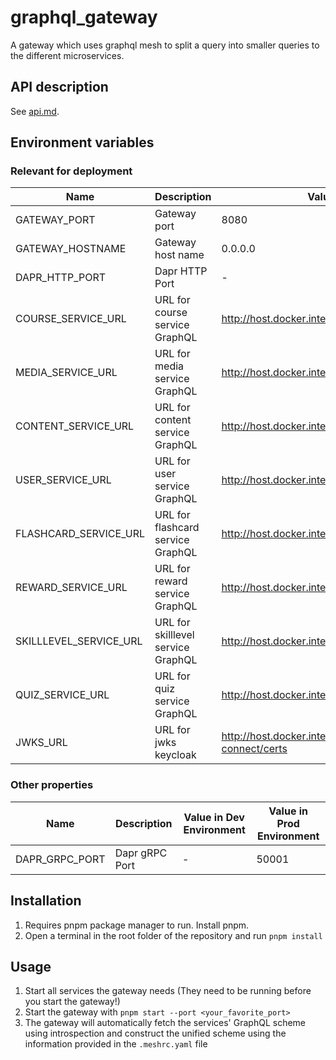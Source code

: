 # graphql_gateway
A gateway which uses graphql mesh to split a query into smaller queries to the different microservices.

## API description

See [api.md](api.md).

## Environment variables

### Relevant for deployment

| Name                   | Description                        | Value in Dev Environment                                                   | Value in Prod Environment                                           |
|------------------------|------------------------------------|----------------------------------------------------------------------------|---------------------------------------------------------------------|
| GATEWAY_PORT           | Gateway port                       | 8080                                                                       | 8080                                                                |
| GATEWAY_HOSTNAME       | Gateway host name                  | 0.0.0.0                                                                    | 0.0.0.0                                                             |
| DAPR_HTTP_PORT         | Dapr HTTP Port                     | -                                                                          | 3500                                                                |
| COURSE_SERVICE_URL     | URL for course service GraphQL     | http://host.docker.internal:2001/graphql                                   | http://localhost:3500/v1.0/invoke/course-service/method/graphql     |
| MEDIA_SERVICE_URL      | URL for media service GraphQL      | http://host.docker.internal:3001/graphql                                   | http://localhost:3500/v1.0/invoke/media-service/method/graphql      |
| CONTENT_SERVICE_URL    | URL for content service GraphQL    | http://host.docker.internal:4001/graphql                                   | http://localhost:3500/v1.0/invoke/content-service/method/graphql    |
| USER_SERVICE_URL       | URL for user service GraphQL       | http://host.docker.internal:5001/graphql                                   | http://localhost:3500/v1.0/invoke/user-service/method/graphql       |
| FLASHCARD_SERVICE_URL  | URL for flashcard service GraphQL  | http://host.docker.internal:6001/graphql                                   | http://localhost:3500/v1.0/invoke/flashcard-service/method/graphql  |
| REWARD_SERVICE_URL     | URL for reward service GraphQL     | http://host.docker.internal:7001/graphql                                   | http://localhost:3500/v1.0/invoke/reward-service/method/graphql     |
| SKILLLEVEL_SERVICE_URL | URL for skilllevel service GraphQL | http://host.docker.internal:8001/graphql                                   | http://localhost:3500/v1.0/invoke/skilllevel-service/method/graphql |
| QUIZ_SERVICE_URL       | URL for quiz service GraphQL       | http://host.docker.internal:9001/graphql                                   | http://localhost:3500/v1.0/invoke/quiz-service/method/graphql       |                                                               |
| JWKS_URL               | URL for jwks keycloak              | http://host.docker.internal:9009/realms/GITS/protocol/openid-connect/certs | http://keycloak/keycloak/realms/GITS/protocol/openid-connect/certs  |


### Other properties
| Name                   | Description                        | Value in Dev Environment                                                   | Value in Prod Environment                                           |
|------------------------|------------------------------------|----------------------------------------------------------------------------|---------------------------------------------------------------------|
| DAPR_GRPC_PORT         | Dapr gRPC Port                     | -                                                                          | 50001                                                               |

## Installation

1. Requires pnpm package manager to run. Install pnpm.
2. Open a terminal in the root folder of the repository and run `pnpm install`

## Usage

1. Start all services the gateway needs (They need to be running before you start the gateway!)
2. Start the gateway with `pnpm start --port <your_favorite_port>`
3. The gateway will automatically fetch the services' GraphQL scheme using introspection and construct the unified scheme using the information provided in the `.meshrc.yaml` file

